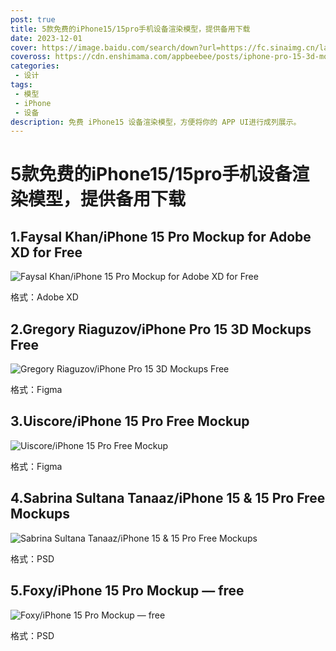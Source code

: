 ```yaml
---
post: true
title: 5款免费的iPhone15/15pro手机设备渲染模型，提供备用下载
date: 2023-12-01
cover: https://image.baidu.com/search/down?url=https://fc.sinaimg.cn/large/6364aa43gy1hlbkg84tp8j20k00dcdjw.jpg
coveross: https://cdn.enshimama.com/appbeebee/posts/iphone-pro-15-3d-mockups-free.gif
categories:
 - 设计
tags:
 - 模型
 - iPhone
 - 设备
description: 免费 iPhone15 设备渲染模型，方便将你的 APP UI进行成列展示。
---
```

# 5款免费的iPhone15/15pro手机设备渲染模型，提供备用下载

## 1.Faysal Khan/iPhone 15 Pro Mockup for Adobe XD for Free
![Faysal Khan/iPhone 15 Pro Mockup for Adobe XD for Free](https://image.baidu.com/search/down?url=https://fc.sinaimg.cn/large/6364aa43gy1hlbkg84tp8j20k00dcdjw.jpg)

格式：Adobe XD 

<ArticleLink via="post" :work="{
    title: 'Faysal Khan/iPhone 15 Pro Mockup for Adobe XD for Free',
    view: 'https://drive.google.com/file/d/1y3WKlZzhTchUGjvnFzXQltllCt9A2yJt/view?pli=1',
    github: '',
    via:'https://www.behance.net/gallery/179858489/iPhone-15-Pro-Mockup-for-Adobe-XD-for-Free',
    coveross: '',
    linkpan:'https://pan.baidu.com/s/1xiic-0OxqPvMbkQVeshcQw?pwd=xit6',
    beecode: '',
    viewtit: '官方下载',
    wxwords: '',
    }" />


## 2.Gregory Riaguzov/iPhone Pro 15 3D Mockups Free
![
Gregory Riaguzov/iPhone Pro 15 3D Mockups Free](https://image.baidu.com/search/down?url=https://fc.sinaimg.cn/large/6364aa43gy1hl8pp677wxg20k00dckai.jpg)

格式：Figma

<ArticleLink via="post" :work="{
    title: 'Gregory Riaguzov/iPhone Pro 15 3D Mockups Free',
    view: 'https://www.figma.com/community/file/1303247171848616022',
    github: '',
    via: 'https://dribbble.com/shots/22988005-iPhone-Pro-15-3D-Mockups-Free',
    coveross: '',
    linkpan:'https://pan.baidu.com/s/10YRIAwGPsh_oydpJ-vcgEw?pwd=rrhr',
    beecode: '',
    viewtit: '官方下载',
    wxwords: '',
    }" />

## 3.Uiscore/iPhone 15 Pro Free Mockup
![
Uiscore/iPhone 15 Pro Free Mockup](https://image.baidu.com/search/down?url=https://fc.sinaimg.cn/large/6364aa43gy1hlbm7mr4ygj20k00dcaib.jpg)

格式：Figma

<ArticleLink via="post" :work="{
    title: 'Uiscore/iPhone 15 Pro Free Mockup',
    view: 'https://www.figma.com/community/file/1283572964869579445',
    github: '',
    via: 'https://dribbble.com/shots/22550033-iPhone-15-Pro-Free-Mockup',
    coveross: '',
    linkpan:'https://pan.baidu.com/s/1iICFFr9hwolY_yN3gwPMrA?pwd=dj71',
    beecode: '',
    viewtit: '官方下载',
    wxwords: '',
    }" />

## 4.Sabrina Sultana Tanaaz/iPhone 15 & 15 Pro Free Mockups
![Sabrina Sultana Tanaaz/iPhone 15 & 15 Pro Free Mockups](https://image.baidu.com/search/down?url=https://fc.sinaimg.cn/large/6364aa43gy1hlbnguqredj20k00dc7al.jpg)

格式：PSD

<ArticleLink via="post" :work="{
    title: 'Sabrina Sultana Tanaaz/iPhone 14 Pro Max Free Mockup Design',
    view: 'https://www.behance.net/gallery/179914841/iPhone-15-15-Pro-Free-Mockups',
    github: '',
    via: 'https://www.behance.net/gallery/179914841/iPhone-15-15-Pro-Free-Mockups',
    linkpan:'https://pan.baidu.com/s/1LG2-bxkl7vaaRIrEKVYPNw?pwd=mndk',
    coveross: '',
    beecode: '',
    viewtit: '官方下载',
    wxwords: '',
    }" />

## 5.Foxy/iPhone 15 Pro Mockup — free
![Foxy/iPhone 15 Pro Mockup — free](https://image.baidu.com/search/down?url=https://fc.sinaimg.cn/large/6364aa43gy1hlbplcsbqmj20k00dc10b.jpg)

格式：PSD

<ArticleLink via="post" :work="{
    title: 'Foxy/iPhone 15 Pro Mockup — free',
    view: 'https://drive.google.com/file/d/1gymG2FU74V8vV_ttrcljoJ7Q6fTR212k/view?usp=sharing',
    github: '',
    via: 'https://www.behance.net/gallery/179912187/iPhone-15-Pro-Mockup-free',
    linkpan:'https://pan.baidu.com/s/1DKCrHkj_chSBBP0TmtyROw?pwd=c2g1',
    coveross: '',
    beecode: '',
    viewtit: '官方下载',
    wxwords: '',
    }" />